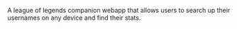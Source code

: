 A league of legends companion webapp that allows users to search up their usernames on any device and find their stats.
